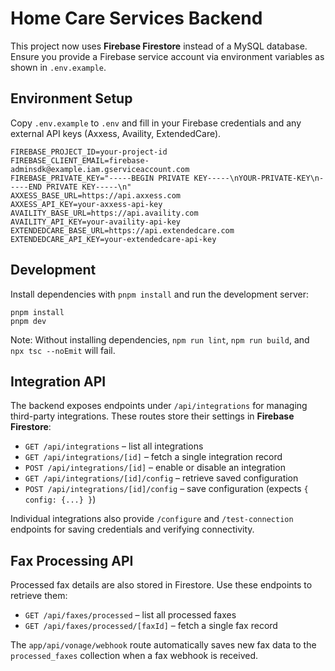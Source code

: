 # Home Care Services Backend

This project now uses **Firebase Firestore** instead of a MySQL database. Ensure you provide a Firebase service account via environment variables as shown in `.env.example`.

## Environment Setup
Copy `.env.example` to `.env` and fill in your Firebase credentials and any external API keys (Axxess, Availity, ExtendedCare).

```
FIREBASE_PROJECT_ID=your-project-id
FIREBASE_CLIENT_EMAIL=firebase-adminsdk@example.iam.gserviceaccount.com
FIREBASE_PRIVATE_KEY="-----BEGIN PRIVATE KEY-----\nYOUR-PRIVATE-KEY\n-----END PRIVATE KEY-----\n"
AXXESS_BASE_URL=https://api.axxess.com
AXXESS_API_KEY=your-axxess-api-key
AVAILITY_BASE_URL=https://api.availity.com
AVAILITY_API_KEY=your-availity-api-key
EXTENDEDCARE_BASE_URL=https://api.extendedcare.com
EXTENDEDCARE_API_KEY=your-extendedcare-api-key
```

## Development
Install dependencies with `pnpm install` and run the development server:

```
pnpm install
pnpm dev
```

Note: Without installing dependencies, `npm run lint`, `npm run build`, and `npx tsc --noEmit` will fail.

## Integration API

The backend exposes endpoints under `/api/integrations` for managing third-party integrations. These routes store their settings in **Firebase Firestore**:

- `GET /api/integrations` – list all integrations
- `GET /api/integrations/[id]` – fetch a single integration record
- `POST /api/integrations/[id]` – enable or disable an integration
- `GET /api/integrations/[id]/config` – retrieve saved configuration
- `POST /api/integrations/[id]/config` – save configuration (expects `{ config: {...} }`)

Individual integrations also provide `/configure` and `/test-connection` endpoints for saving credentials and verifying connectivity.

## Fax Processing API

Processed fax details are also stored in Firestore. Use these endpoints to retrieve them:

- `GET /api/faxes/processed` – list all processed faxes
- `GET /api/faxes/processed/[faxId]` – fetch a single fax record

The `app/api/vonage/webhook` route automatically saves new fax data to the `processed_faxes` collection when a fax webhook is received.
